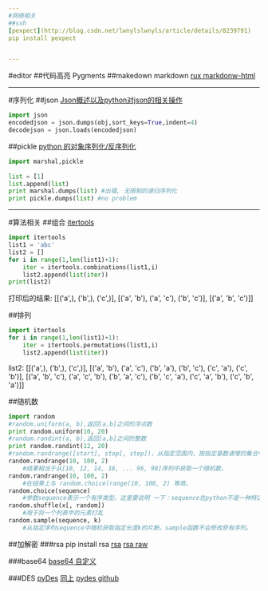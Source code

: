 ```yaml
---
#网络相关
##ssh
[pexpect](http://blog.csdn.net/lwnylslwnyls/article/details/8239791)
pip install pexpect


---
```

#editor
##代码高亮
Pygments
##makedown
markdown
[rux markdonw-html](https://github.com/hit9/rux)


---
#序列化
##json
[Json概述以及python对json的相关操作](http://www.cnblogs.com/coser/archive/2011/12/14/2287739.html)
```python
import json
encodedjson = json.dumps(obj,sort_keys=True,indent=4)
decodejson = json.loads(encodedjson)
```
##pickle
[python 的对象序列化/反序列化](http://san-yun.iteye.com/blog/1562883)
```python
import marshal,pickle  
  
list = [1]  
list.append(list)  
print marshal.dumps(list) #出错, 无限制的递归序列化  
print pickle.dumps(list) #no problem  

```




---
#算法相关
##组合
[itertools](https://docs.python.org/2/library/itertools.html?highlight=itertools.permutations#itertools.permutations)
```python
import itertools
list1 = 'abc'
list2 = []
for i in range(1,len(list1)+1):
    iter = itertools.combinations(list1,i)
    list2.append(list(iter))
print(list2)
```
打印后的结果:
[[('a',), ('b',), ('c',)], [('a', 'b'), ('a', 'c'), ('b', 'c')], [('a', 'b', 'c')]]

##排列
```python
import itertools
for i in range(1,len(list1)+1):
    iter = itertools.permutations(list1,i)
    list2.append(list(iter))
```
list2: 
[[('a',), ('b',), ('c',)], [('a', 'b'), ('a', 'c'), ('b', 'a'), ('b', 'c'), ('c', 'a'), ('c', 'b')], [('a', 'b', 'c'), ('a', 'c', 'b'), ('b', 'a', 'c'), ('b', 'c', 'a'), ('c', 'a', 'b'), ('c', 'b', 'a')]]

##随机数
```python
import random
#random.uniform(a, b),返回[a,b]之间的浮点数
print random.uniform(10, 20)     
#random.randint(a, b),返回[a,b]之间的整数
print random.randint(12, 20)
#random.randrange([start], stop[, step])，从指定范围内，按指定基数递增的集合中 获取一个随机数
random.randrange(10, 100, 2)
    #结果相当于从[10, 12, 14, 16, ... 96, 98]序列中获取一个随机数。
random.randrange(10, 100, 2)
    #在结果上与 random.choice(range(10, 100, 2) 等效。
random.choice(sequence)
    #参数sequence表示一个有序类型。这里要说明 一下：sequence在python不是一种特定的类型，而是泛指一系列的类型。list, tuple, 字符串都属于sequence。
random.shuffle(x[, random])
    #用于将一个列表中的元素打乱
random.sample(sequence, k)
    #从指定序列sequence中随机获取指定长度k的片断。sample函数不会修改原有序列。
```

##加解密
###rsa
pip install rsa
[rsa](http://www.360doc.com/content/14/1205/21/14009801_430694237.shtml)
[rsa raw](https://github.com/Jackeriss/RSA)

###base64
[base64 自定义](http://book.51cto.com/art/201405/440070.htm)

###DES
[pyDes](http://www.cnblogs.com/txw1958/archive/2012/07/20/python-des-3des.html)
[同上](http://my.oschina.net/liupengs/blog/124230)
[pydes github](https://github.com/toddw-as/pyDes)











